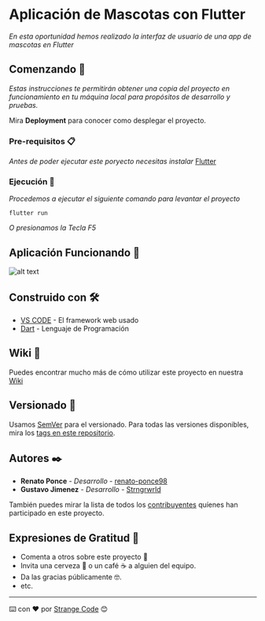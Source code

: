 # Aplicación de Mascotas con Flutter

_En esta oportunidad hemos realizado la interfaz de usuario de  una app de mascotas en Flutter_

## Comenzando 🚀

_Estas instrucciones te permitirán obtener una copia del proyecto en funcionamiento en tu máquina local para propósitos de desarrollo y pruebas._

Mira **Deployment** para conocer como desplegar el proyecto.


### Pre-requisitos 📋

_Antes de poder ejecutar este poryecto necesitas instalar_ [Flutter](https://flutter.dev/)

### Ejecución 🔧

_Procedemos a ejecutar el siguiente comando para levantar el proyecto_

```
flutter run
```

_O presionamos la Tecla F5_

<!-- 
## Ejecutando las pruebas ⚙️

_Explica como ejecutar las pruebas automatizadas para este sistema_

### Analice las pruebas end-to-end 🔩

_Explica que verifican estas pruebas y por qué_

```
Da un ejemplo
```

### Y las pruebas de estilo de codificación ⌨️

_Explica que verifican estas pruebas y por qué_

```
Da un ejemplo
``` -->

<!-- ## Despliegue 📦

_Agrega notas adicionales sobre como hacer deploy_ -->

## Aplicación Funcionando 📱
![alt text](https://i.ibb.co/5kx3z2w/PetAppUi.png)

## Construido con 🛠️

* [VS CODE](https://code.visualstudio.com/) - El framework web usado
* [Dart](https://dart.dev/) - Lenguaje de Programación

<!-- ## Contribuyendo 🖇️

Por favor lee el [CONTRIBUTING.md](https://gist.github.com/villanuevand/xxxxxx) para detalles de nuestro código de conducta, y el proceso para enviarnos pull requests. -->

## Wiki 📖

Puedes encontrar mucho más de cómo utilizar este proyecto en nuestra [Wiki](https://github.com/Strange-Code/PetAppUI/wiki)

## Versionado 📌

Usamos [SemVer](http://semver.org/) para el versionado. Para todas las versiones disponibles, mira los [tags en este repositorio](https://github.com/Strange-Code/PetAppUI/tags).

## Autores ✒️

* **Renato Ponce** - *Desarrollo* - [renato-ponce98](https://github.com/renato-ponce98)
* **Gustavo Jimenez** - *Desarrollo* - [Strngrwrld](https://github.com/Strngrwrld)

También puedes mirar la lista de todos los [contribuyentes](https://github.com/Strange-Code/PetAppUI/contributors) quíenes han participado en este proyecto. 

<!-- ## Licencia 📄

Este proyecto está bajo la Licencia (Tu Licencia) - mira el archivo [LICENSE.md](LICENSE.md) para detalles -->

## Expresiones de Gratitud 🎁

* Comenta a otros sobre este proyecto 📢
* Invita una cerveza 🍺 o un café ☕ a alguien del equipo. 
* Da las gracias públicamente 🤓.
* etc.



---
⌨️ con ❤️ por [Strange Code](https://github.com/Strange-Code) 😊